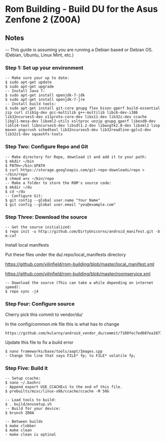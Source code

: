 # Rom Building - Build DU for the Asus Zenfone 2 (Z00A)

## Notes

-- This guide is assuming you are running a Debian based or Debian OS. (Debian, Ubuntu, Linux Mint, etc.)

### Step 1: Set up your environment 

```
-- Make sure your up to date:
$ sudo apt-get update
$ sudo apt-get upgrade
-- Install Java 7:
$ sudo apt-get install openjdk-7-jdk
$ sudo apt-get install openjdk-7-jre
-- Install build tools:
$ sudo apt-get install git-core gnupg flex bison gperf build-essential zip curl zlib1g-dev gcc-multilib g++-multilib libc6-dev-i386 lib32ncurses5-dev x11proto-core-dev libx11-dev lib32z-dev ccache libgl1-mesa-dev libxml2-utils xsltproc unzip gnupg gperf libesd0-dev liblz4-tool libncurses5-dev libsdl1.2-dev libwxgtk2.8-dev libxml2 lzop maven pngcrush schedtool lib32ncurses5-dev lib32readline-gplv2-dev lib32z1-dev squashfs-tools 
```

### Step Two: Configure Repo and Git  

```
-- Make directory for Repo, download it and add it to your path:
$ mkdir ~/bin
$ PATH=~/bin:$PATH
$ curl https://storage.googleapis.com/git-repo-downloads/repo > ~/bin/repo
$ chmod a+x ~/bin/repo
-- Make a folder to store the ROM's source code:
$ mkdir ~/du 
$ cd ~/du
-- Configure Git:
$ git config --global user.name "Your Name"
$ git config --global user.email "you@example.com"
```

### Step Three: Download the source 

```
-- Get the source initialized:
$ repo init -u http://github.com/DirtyUnicorns/android_manifest.git -b m-caf
```

Install local manifests

Put these files under the du/.repo/local_manifests directory

https://github.com/vilinfield/rom-building/blob/master/local_manifest.xml

https://github.com/vilinfield/rom-building/blob/master/roomservice.xml

```
-- Download the source (This can take a while depending on internet speed):
$ repo sync -j4
```

### Step Four: Configure source

Cherry pick this commit to vendor/du/

In the config/common.mk file this is what has to change

```
https://github.com/kularny/android_vendor_du/commit/7180fec7ed607ea1077cd6c83b23a8f0abdca6e0
```

Update this file to fix a build error

```
$ nano frameworks/base/tools/aapt/Images.cpp
- Change the line that says FILE* fp; to FILE* volatile fp;﻿
```

### Step Five: Build it

```
-- Setup ccache:
$ nano ~/.bashrc
- Append export USE_CCACHE=1 to the end of this file.
$ prebuilts/misc/linux-x86/ccache/ccache -M 50G 
```

```
-- Load tools to build:
$ . build/envsetup.sh
-- Build for your device:
$ brunch Z00A
```

```
-- Between builds
$ make clobber
$ make clean
- make clean is optinal
```
